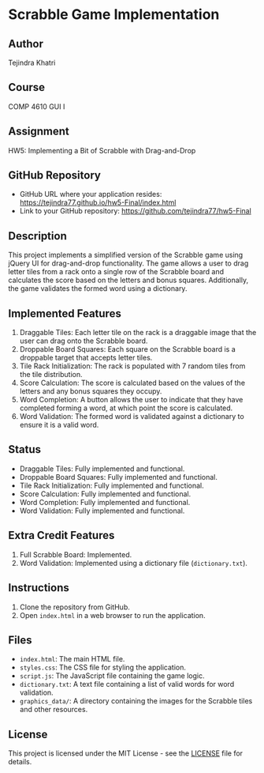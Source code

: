 # Scrabble Game Implementation

## Author
Tejindra Khatri

## Course
COMP 4610 GUI I

## Assignment
HW5: Implementing a Bit of Scrabble with Drag-and-Drop

## GitHub Repository
- GitHub URL where your application resides: https://tejindra77.github.io/hw5-Final/index.html
- Link to your GitHub repository: https://github.com/tejindra77/hw5-Final

## Description
This project implements a simplified version of the Scrabble game using jQuery UI for drag-and-drop functionality. The game allows a user to drag letter tiles from a rack onto a single row of the Scrabble board and calculates the score based on the letters and bonus squares. Additionally, the game validates the formed word using a dictionary.

## Implemented Features
1. Draggable Tiles: Each letter tile on the rack is a draggable image that the user can drag onto the Scrabble board.
2. Droppable Board Squares: Each square on the Scrabble board is a droppable target that accepts letter tiles.
3. Tile Rack Initialization: The rack is populated with 7 random tiles from the tile distribution.
4. Score Calculation: The score is calculated based on the values of the letters and any bonus squares they occupy.
5. Word Completion: A button allows the user to indicate that they have completed forming a word, at which point the score is calculated.
6. Word Validation: The formed word is validated against a dictionary to ensure it is a valid word.

## Status
- Draggable Tiles: Fully implemented and functional.
- Droppable Board Squares: Fully implemented and functional.
- Tile Rack Initialization: Fully implemented and functional.
- Score Calculation: Fully implemented and functional.
- Word Completion: Fully implemented and functional.
- Word Validation: Fully implemented and functional.

## Extra Credit Features
1. Full Scrabble Board: Implemented.
2. Word Validation: Implemented using a dictionary file (`dictionary.txt`).

## Instructions
1. Clone the repository from GitHub.
2. Open `index.html` in a web browser to run the application.

## Files
- `index.html`: The main HTML file.
- `styles.css`: The CSS file for styling the application.
- `script.js`: The JavaScript file containing the game logic.
- `dictionary.txt`: A text file containing a list of valid words for word validation.
- `graphics_data/`: A directory containing the images for the Scrabble tiles and other resources.

## License
This project is licensed under the MIT License - see the [LICENSE](LICENSE) file for details.
